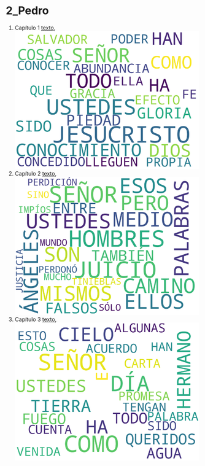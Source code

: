 # 2_Pedro

1. Capítulo 1 [texto](texto_filtrado/NT/2_Pe/2_Pe_1.txt), ![imagen](nube_de_palabras/NT/2_Pe/2_Pe_1.png)
2. Capítulo 2 [texto](texto_filtrado/NT/2_Pe/2_Pe_2.txt), ![imagen](nube_de_palabras/NT/2_Pe/2_Pe_2.png)
3. Capítulo 3 [texto](texto_filtrado/NT/2_Pe/2_Pe_3.txt), ![imagen](nube_de_palabras/NT/2_Pe/2_Pe_3.png)

